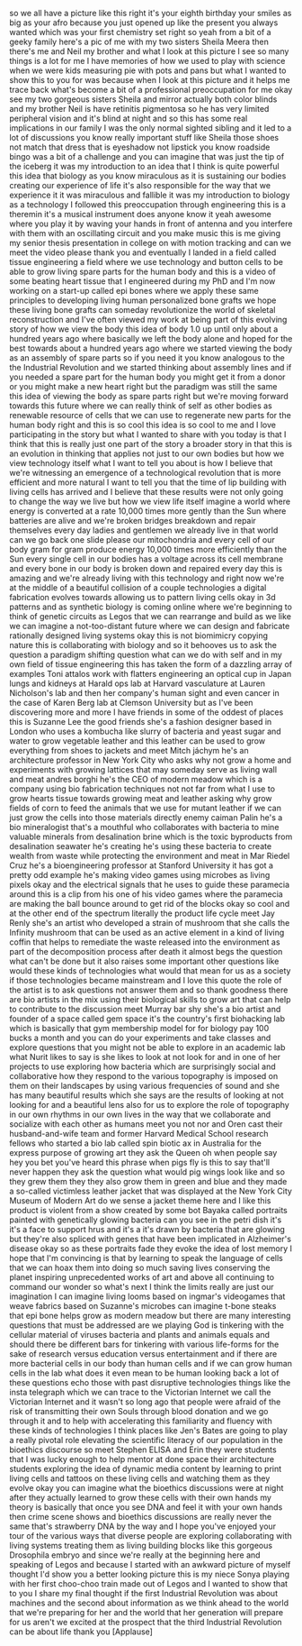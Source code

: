 
so we all have a picture like this right
it&#39;s your eighth birthday your smiles as
big as your afro because you just opened
up like the present you always wanted
which was your first chemistry set right
so yeah from a bit of a geeky family
here&#39;s a pic of me with my two sisters
Sheila Meera then there&#39;s me and Neil my
brother and what I look at this picture
I see so many things is a lot for me I
have memories of how we used to play
with science when we were kids
measuring pie with pots and pans but
what I wanted to show this to you for
was because when I look at this picture
and it helps me trace back what&#39;s become
a bit of a professional preoccupation
for me okay see my two gorgeous sisters
Sheila and mirror actually both color
blinds and my brother Neil is have
retinitis pigmentosa so he has very
limited peripheral vision and it&#39;s blind
at night and so this has some real
implications in our family I was the
only normal sighted sibling and it led
to a lot of discussions you know really
important stuff like Sheila those shoes
not match that dress that is eyeshadow
not lipstick you know roadside bingo was
a bit of a challenge and you can imagine
that was just the tip of the iceberg it
was my introduction to an idea that I
think is quite powerful this idea that
biology as you know miraculous as it is
sustaining our bodies creating our
experience of life it&#39;s also responsible
for the way that we experience it it was
miraculous and fallible it was my
introduction to biology as a technology
I followed this preoccupation through
engineering this is a theremin it&#39;s a
musical instrument does anyone know it
yeah awesome where you play it by waving
your hands in front of antenna and you
interfere with them with an oscillating
circuit and you make music this is me
giving my senior thesis presentation in
college on
with motion tracking and can we meet the
video please thank you
and eventually I landed in a field
called tissue engineering a field where
we use technology and button cells to be
able to grow living spare parts for the
human body and this is a video of some
beating heart tissue that I engineered
during my PhD and I&#39;m now working on a
start-up called epi bones where we apply
these same principles to developing
living human personalized bone grafts we
hope these living bone grafts can
someday revolutionize the world of
skeletal reconstruction and I&#39;ve often
viewed my work at being part of this
evolving story of how we view the body
this idea of body 1.0 up until only
about a hundred years ago where
basically we left the body alone and
hoped for the best
towards about a hundred years ago where
we started viewing the body as an
assembly of spare parts so if you need
it you know analogous to the the
Industrial Revolution and we started
thinking about assembly lines and if you
needed a spare part for the human body
you might get it from a donor or you
might make a new heart right but the
paradigm was still the same this idea of
viewing the body as spare parts right
but we&#39;re moving forward towards this
future where we can really think of self
as other bodies as renewable resource of
cells that we can use to regenerate new
parts for the human body right and this
is so cool this idea is so cool to me
and I love participating in the story
but what I wanted to share with you
today is that I think that this is
really just one part of the story a
broader story in that this is an
evolution in thinking that applies not
just to our own bodies but how we view
technology itself what I want to tell
you about is how I believe that we&#39;re
witnessing an emergence of a
technological revolution that is more
efficient and more natural I want to
tell you that the time of lip building
with living cells has arrived and I
believe that these results were not only
going to change the way we live but how
we view life itself imagine a world
where energy is converted at a rate
10,000 times more
gently than the Sun where batteries are
alive and we&#39;re broken bridges breakdown
and repair themselves every day ladies
and gentlemen we already live in that
world can we go back one slide please
our mitochondria and every cell of our
body gram for gram produce energy 10,000
times more efficiently than the Sun
every single cell in our bodies has a
voltage across its cell membrane and
every bone in our body is broken down
and repaired every day this is amazing
and we&#39;re already living with this
technology and right now we&#39;re at the
middle of a beautiful collision of a
couple technologies a digital
fabrication evolves towards allowing us
to pattern living cells okay in 3d
patterns and as synthetic biology is
coming online where we&#39;re beginning to
think of genetic circuits as Legos that
we can rearrange and build as we like we
can imagine a not-too-distant future
where we can design and fabricate
rationally designed living systems okay
this is not biomimicry
copying nature this is collaborating
with biology and so it behooves us to
ask the question a paradigm shifting
question what can we do with self and in
my own field of tissue engineering this
has taken the form of a dazzling array
of examples Toni attalos work with
flatters engineering an optical cup in
Japan lungs and kidneys at Harald ops
lab at Harvard vasculature at Lauren
Nicholson&#39;s lab and then her company&#39;s
human sight and even cancer in the case
of Karen Berg lab at Clemson University
but as I&#39;ve been discovering more and
more I have friends in some of the
oddest of places this is Suzanne Lee the
good friends she&#39;s a fashion designer
based in London who uses a kombucha like
slurry of bacteria and yeast sugar and
water to grow vegetable leather and this
leather can be used to grow everything
from shoes to jackets and meet Mitch
jáchym he&#39;s an architecture professor
in New York City
who asks why not grow a home and
experiments with growing lattices that
may someday serve as living wall and
meat andres borghi he&#39;s the CEO of
modern meadow which is a company using
bio fabrication techniques not not far
from what I use to grow hearts tissue
towards growing meat and leather asking
why grow fields of corn to feed the
animals that we use for mutant leather
if we can just grow the cells into those
materials directly enemy caiman Palin
he&#39;s a bio mineralogist
that&#39;s a mouthful who collaborates with
bacteria to mine valuable minerals from
desalination brine which is the toxic
byproducts from desalination seawater
he&#39;s creating he&#39;s using these bacteria
to create wealth from waste while
protecting the environment and meat in
Mar Riedel Cruz he&#39;s a bioengineering
professor at Stanford University it has
got a pretty odd example he&#39;s making
video games using microbes as living
pixels okay and the electrical signals
that he uses to guide these paramecia
around this is a clip from his one of
his video games where the paramecia are
making the ball bounce around to get rid
of the blocks okay so cool and at the
other end of the spectrum literally the
product life cycle meet Jay Renly she&#39;s
an artist who developed a strain of
mushroom that she calls the Infinity
mushroom that can be used as an active
element in a kind of living coffin that
helps to remediate the waste released
into the environment as part of the
decomposition process after death it
almost begs the question what can&#39;t be
done but it also raises some important
other questions like would these kinds
of technologies what would that mean for
us as a society if those technologies
became mainstream and I love this quote
the role of the artist is to ask
questions not answer them and so thank
goodness there are bio artists in the
mix using their biological skills to
grow
art that can help to contribute to the
discussion meet Murray bar shy
she&#39;s a bio artist and founder of a
space called gem space it&#39;s the
country&#39;s first biohacking lab which is
basically that gym membership model for
for biology pay 100 bucks a month and
you can do your experiments and take
classes and explore questions that you
might not be able to explore in an
academic lab what Nurit likes to say is
she likes to look at not look for and in
one of her projects to use exploring how
bacteria which are surprisingly social
and collaborative how they respond to
the various topography is imposed on
them on their landscapes by using
various frequencies of sound and she has
many beautiful results which she says
are the results of looking at not
looking for and a beautiful lens also
for us to explore the role of topography
in our own rhythms in our own lives in
the way that we collaborate and
socialize with each other as humans meet
you not nor and Oren cast their
husband-and-wife team and former Harvard
Medical School research fellows who
started a bio lab called spin biotic ax
in Australia for the express purpose of
growing art they ask the Queen oh when
people say hey you bet you&#39;ve heard this
phrase when pigs fly is this to say
that&#39;ll never happen they ask the
question what would pig wings look like
and so they grew them they they also
grow them in green and blue and they
made a so-called victimless leather
jacket that was displayed at the New
York City Museum of Modern Art do we
sense a jacket theme here and I like
this product is violent from a show
created by some bot Bayaka called
portraits painted with genetically
glowing bacteria can you see in the
petri dish it&#39;s it&#39;s a face to support
hrus and it&#39;s a it&#39;s drawn by bacteria
that are glowing but they&#39;re also
spliced with genes that have been
implicated in Alzheimer&#39;s disease okay
so as these portraits fade they evoke
the idea of lost memory I hope that I&#39;m
convincing is that by learning to speak
the language of cells that we can
hoax them into doing so much saving
lives conserving the planet inspiring
unprecedented works of art and above all
continuing to command our wonder so
what&#39;s next
I think the limits really are just our
imagination
I can imagine living looms based on
ingmar&#39;s videogames that weave fabrics
based on Suzanne&#39;s microbes can imagine
t-bone steaks that epi bone helps grow
as modern meadow but there are many
interesting questions that must be
addressed
are we playing God is tinkering with the
cellular material of viruses bacteria
and plants and animals equals and should
there be different bars for tinkering
with various life-forms for the sake of
research versus education versus
entertainment and if there are more
bacterial cells in our body than human
cells and if we can grow human cells in
the lab what does it even mean to be
human looking back a lot of these
questions echo those with past
disruptive technologies things like the
insta telegraph which we can trace to
the Victorian Internet we call the
Victorian Internet and it wasn&#39;t so long
ago that people were afraid of the risk
of transmitting their own Souls through
blood donation and we go through it and
to help with accelerating this
familiarity and fluency with these kinds
of technologies I think places like
Jen&#39;s Bates are going to play a really
pivotal role elevating the scientific
literacy of our population in the
bioethics discourse so meet Stephen
ELISA and Erin they were students that I
was lucky enough to help mentor at done
space their architecture students
exploring the idea of dynamic media
content by learning to print living
cells and tattoos on these living cells
and watching them as they evolve okay
you can imagine what the bioethics
discussions were at night after they
actually learned to grow these cells
with their own hands my theory is
basically that once you see DNA and feel
it with your own hands then crime scene
shows and bioethics discussions are
really never the same that&#39;s strawberry
DNA by the way
and I hope you&#39;ve enjoyed your tour of
the various ways that diverse people are
exploring collaborating with living
systems treating them as living building
blocks like this gorgeous Drosophila
embryo and since we&#39;re really at the
beginning here and speaking of Legos and
because I started with an awkward
picture of myself thought I&#39;d show you a
better looking picture this is my niece
Sonya playing with her first choo-choo
train made out of Legos and I wanted to
show that to you
I share my final thought if the first
Industrial Revolution was about machines
and the second about information as we
think ahead to the world that we&#39;re
preparing for her and the world that her
generation will prepare for us aren&#39;t we
excited at the prospect that the third
Industrial Revolution can be about life
thank you
[Applause]
